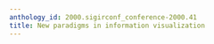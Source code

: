 ```yaml
---
anthology_id: 2000.sigirconf_conference-2000.41
title: New paradigms in information visualization
---
```

